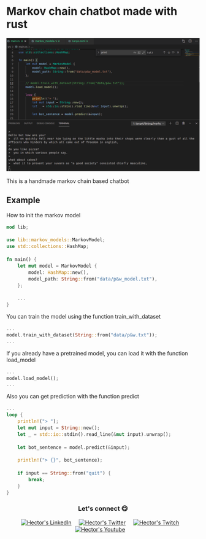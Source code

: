 # Markov chain chatbot made with rust

![Test](/img/img.png)<br/>

This is a handmade markov chain based chatbot <br/>

## Example
How to init the markov model
``` Rust
mod lib;

use lib::markov_models::MarkovModel;
use std::collections::HashMap;

fn main() {
    let mut model = MarkovModel {
        model: HashMap::new(),
        model_path: String::from("data/p&w_model.txt"),
    };

    ...
}
```

You can train the model using the function train_with_dataset  
``` Rust
...
model.train_with_dataset(String::from("data/p&w.txt"));
...

```

If you already have a pretrained model, you can load it with the function load_model

``` Rust
...
model.load_model();
...

```

Also you can get prediction with the function predict

``` Rust
...
loop {
    println!("> ");
    let mut input = String::new();
    let _ = std::io::stdin().read_line(&mut input).unwrap();

    let bot_sentence = model.predict(&input);

    println!("> {}", bot_sentence);

    if input == String::from("quit") {
        break;
    }
}
```






<div align="center">
<h3 align="center">Let's connect 😋</h3>
</div>
<p align="center">
<a href="https://www.linkedin.com/in/hector-pulido-17547369/" target="blank">
<img align="center" width="30px" alt="Hector's LinkedIn" src="https://www.vectorlogo.zone/logos/linkedin/linkedin-icon.svg"/></a> &nbsp; &nbsp;
<a href="https://twitter.com/Hector_Pulido_" target="blank">
<img align="center" width="30px" alt="Hector's Twitter" src="https://www.vectorlogo.zone/logos/twitter/twitter-official.svg"/></a> &nbsp; &nbsp;
<a href="https://www.twitch.tv/hector_pulido_" target="blank">
<img align="center" width="30px" alt="Hector's Twitch" src="https://www.vectorlogo.zone/logos/twitch/twitch-icon.svg"/></a> &nbsp; &nbsp;
<a href="https://www.youtube.com/channel/UCS_iMeH0P0nsIDPvBaJckOw" target="blank">
<img align="center" width="30px" alt="Hector's Youtube" src="https://www.vectorlogo.zone/logos/youtube/youtube-icon.svg"/></a> &nbsp; &nbsp;

</p>
